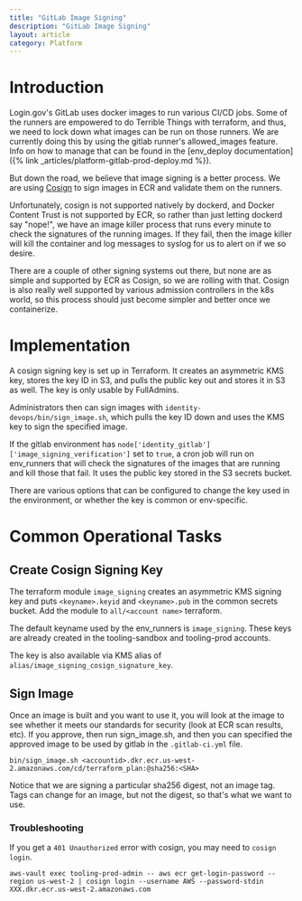 ```yaml
---
title: "GitLab Image Signing"
description: "GitLab Image Signing"
layout: article
category: Platform
---
```


# Introduction

Login.gov's GitLab uses docker images to run various CI/CD jobs.  Some of the runners
are empowered to do Terrible Things with terraform, and thus, we need to lock down
what images can be run on those runners.  We are currently doing this by using the
gitlab runner's allowed_images feature.  Info on how to manage that can be found in
the [env_deploy documentation]({% link _articles/platform-gitlab-prod-deploy.md %}).

But down the road, we believe that image signing is a better process.  We are using
[Cosign](https://docs.sigstore.dev/cosign/overview/) to sign images in ECR and validate
them on the runners.

Unfortunately, cosign is not supported natively by dockerd, and Docker Content Trust is
not supported by ECR, so rather than just letting dockerd say "nope!", we have an
image killer process that runs every minute to check the signatures of the running images.
If they fail, then the image killer will kill the container and log messages to syslog
for us to alert on if we so desire.

There are a couple of other signing systems out there, but none are as simple and
supported by ECR as Cosign, so we are rolling with that.  Cosign is also really well
supported by various admission controllers in the k8s world, so this process should
just become simpler and better once we containerize.

# Implementation

A cosign signing key is set up in Terraform. It creates an asymmetric KMS key,
stores the key ID in S3, and pulls the public key out and stores it in S3 as
well. The key is only usable by FullAdmins.

Administrators then can sign images with `identity-devops/bin/sign_image.sh`, which pulls the
key ID down and uses the KMS key to sign the specified image.

If the gitlab environment has `node['identity_gitlab']['image_signing_verification']` set to
`true`, a cron job will run on env_runners that will check the signatures of the images
that are running and kill those that fail.  It uses the public key stored in
the S3 secrets bucket.

There are various options that can be configured to change the key used in the environment,
or whether the key is common or env-specific.

# Common Operational Tasks

## Create Cosign Signing Key

The terraform module `image_signing` creates an asymmetric KMS signing key and
puts `<keyname>.keyid` and `<keyname>.pub` in the common secrets bucket. Add the
module to `all/<account name>` terraform.

The default keyname used by the env_runners is `image_signing`.  These keys
are already created in the tooling-sandbox and tooling-prod accounts.

The key is also available via KMS alias of `alias/image_signing_cosign_signature_key`.

## Sign Image

Once an image is built and you want to use it, you will look at the
image to see whether it meets our standards for security (look at ECR
scan results, etc).  If you approve, then run sign_image.sh, and then you can
specified the approved image to be used by gitlab in the `.gitlab-ci.yml` file.

```
bin/sign_image.sh <accountid>.dkr.ecr.us-west-2.amazonaws.com/cd/terraform_plan:@sha256:<SHA>
```

Notice that we are signing a particular sha256 digest, not an image tag. Tags
can change for an image, but not the digest, so that's what we want to use.

### Troubleshooting

If you get a `401 Unauthorized` error with cosign, you may need to `cosign login`.

```
aws-vault exec tooling-prod-admin -- aws ecr get-login-password --region us-west-2 | cosign login --username AWS --password-stdin XXX.dkr.ecr.us-west-2.amazonaws.com
```
